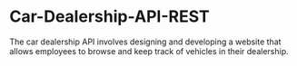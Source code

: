 # Car-Dealership-API-REST
The car dealership API involves designing and developing a website that allows employees to browse and keep track of vehicles in their dealership.
